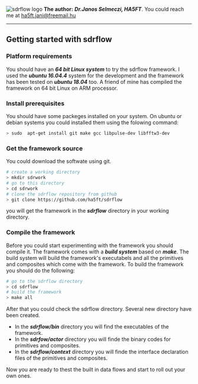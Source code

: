 ![sdrflow logo](images/sdflow.png  "sdrflow")
**The author:** ***Dr.Janos Selmeczi, HA5FT***. You could reach me at <ha5ft.jani@freemail.hu>
***
## Getting started with sdrflow
### Platform requirements
You should have an ***64 bit Linux system*** to try the sdrflow framework. I used the ***ubuntu 16.04.4*** system for the development and the framework has been tested on ***ubuntu 18.04*** too.  A friend of mine has compiled the framework on 64 bit Linux on ARM processor.
### Install prerequisites
You should have some packeges installed on your system. On ubuntu or debian systems you could installed them using the folowing command:

```bash
> sudo  apt-get install git make gcc libpulse-dev libfftw3-dev
```

### Get the framework source

You could download the softwate using git.

```bash
# create a working directory
> mkdir sdrwork
# go to this directory
> cd sdrwork
# clone the sdrflow repository from github
> git clone https://github.com/ha5ft/sdrflow
```
you will get the framework in the ***sdrflow*** directory in your working directory.

### Compile the framework

Before you could start experimenting with the framework you should compile it. The framework comes with a ***build system*** based on ***make***. The build system will build the framework's executabels and all the primitives and composites which come with the framework. To build the framework you should do the following:

```bash
# go to the sdrflow directory
> cd sdrflow
# build the framework
> make all
```
After that you could check the sdrflow directory. Several new directory have been created.
- In the ***sdrflow/bin*** directory you will find the executables of the framework.
- In the ***sdrfow/actor*** directory you will finde the binary codes for primitives and composites.
- In the ***sdrflow/context*** directory you will finde the interface declaration files of the primitives and composites.

Now you are ready to thest the built in data flows and start to roll out your own ones.
